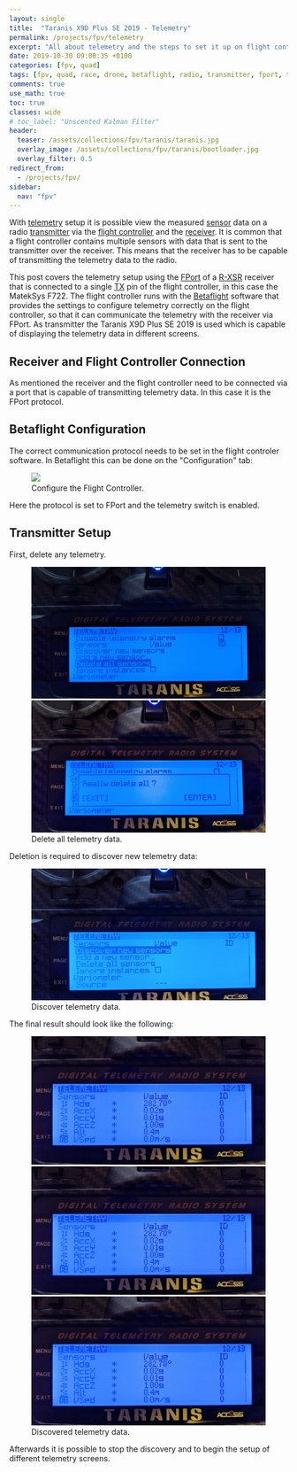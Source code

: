 ```yaml
---
layout: single
title:  "Taranis X9D Plus SE 2019 - Telemetry"
permalink: /projects/fpv/telemetry
excerpt: "All about telemetry and the steps to set it up on flight controller, receiver and transmitter."
date: 2019-10-30 09:00:35 +0100
categories: [fpv, quad]
tags: [fpv, quad, race, drone, betaflight, radio, transmitter, fport, telemetry, receiver]
comments: true
use_math: true
toc: true
classes: wide
# toc_label: "Unscented Kalman Filter"
header:
  teaser: /assets/collections/fpv/taranis/taranis.jpg
  overlay_image: /assets/collections/fpv/taranis/bootloader.jpg
  overlay_filter: 0.5
redirect_from:
  - /projects/fpv/
sidebar:
  nav: "fpv"
---
```


With [telemetry](/projects/fpv/glossar#telemetry) setup it is possible view the measured 
[sensor](/projects/fpv/glossar#sensor) data on a radio [transmitter](/projects/fpv/glossar#transmitter) 
via the [flight controller](/projects/fpv/glossar#flight-controller) and the [receiver](/projects/fpv/glossar#receiver). 
It is common that a flight controller contains multiple sensors with data that is sent to the transmitter over the receiver. 
This means that the receiver has to be capable of transmitting the telemetry data to the radio.

This post covers the telemetry setup using the [FPort](/projects/fpv/glossar#fport) of a [R-XSR](/projects/fpv/glossar#r-xsr) receiver
that is connected to a single [TX](/projects/fpv/glossar#tx) pin of the flight controller, in this case the MatekSys F722.
The flight controller runs with the [Betaflight](/projects/fpv/glossar#betaflight) software that provides the settings
to configure telemetry correctly on the flight controller, so that it can communicate the telemetry with the receiver via FPort.
As transmitter the Taranis X9D Plus SE 2019 is used which is capable of displaying the telemetry data in different screens.

## Receiver and Flight Controller Connection

As mentioned the receiver and the flight controller need to be connected via a port that is capable of transmitting 
telemetry data. In this case it is the FPort protocol. 

## Betaflight Configuration

The correct communication protocol needs to be set in the flight controler software. In Betaflight this can be done
on the "Configuration" tab:

<figure>
    <a href="/assets/collections/fpv/betaflight/betaflight-config-receiver.jpg"><img src="/assets/collections/fpv/betaflight/betaflight-config-receiver.jpg"></a>
    <figcaption>Configure the Flight Controller.</figcaption>
</figure>

Here the protocol is set to FPort and the telemetry switch is enabled.

## Transmitter Setup

First, delete any telemetry.

<figure class="half">
    <a href="/assets/collections/fpv/telemetry/01-telemetry-delete-all.jpg"><img src="/assets/collections/fpv/telemetry/01-telemetry-delete-all.jpg"></a>
    <a href="/assets/collections/fpv/telemetry/02-confirm-delete-all.jpg"><img src="/assets/collections/fpv/telemetry/02-confirm-delete-all.jpg"></a>
    <figcaption>Delete all telemetry data.</figcaption>
</figure>

Deletion is required to discover new telemetry data:

<figure>
    <a href="/assets/collections/fpv/telemetry/03-discover-new-sensors.jpg"><img src="/assets/collections/fpv/telemetry/03-discover-new-sensors.jpg"></a>
    <figcaption>Discover telemetry data.</figcaption>
</figure>

The final result should look like the following:

<figure class="third">
    <a href="/assets/collections/fpv/telemetry/04-telemetry-results.jpg"><img src="/assets/collections/fpv/telemetry/04-telemetry-results.jpg"></a>
    <a href="/assets/collections/fpv/telemetry/05-telemetry-results.jpg"><img src="/assets/collections/fpv/telemetry/04-telemetry-results.jpg"></a>
    <a href="/assets/collections/fpv/telemetry/06-telemetry-results.jpg"><img src="/assets/collections/fpv/telemetry/04-telemetry-results.jpg"></a>
    <figcaption>Discovered telemetry data.</figcaption>
</figure>

Afterwards it is possible to stop the discovery and to begin the setup of different telemetry screens.





